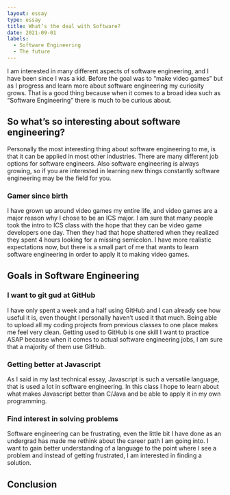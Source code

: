 ```yaml
---
layout: essay
type: essay
title: What’s the deal with Software? 
date: 2021-09-01
labels:
  - Software Engineering  
  - The future
---
```


I am interested in many different aspects of software engineering, and I
have been since I was a kid. Before the goal was to “make video games”
but as I progress and learn more about software engineering my curiosity
grows. That is a good thing because when it comes to a broad idea such
as “Software Engineering” there is much to be curious about.

So what’s so interesting about software engineering?
----------------------------------------------------

Personally the most interesting thing about software engineering to me,
is that it can be applied in most other industries. There are many
different job options for software engineers. Also software engineering
is always growing, so if you are interested in learning new things
constantly software engineering may be the field for you.

### Gamer since birth

I have grown up around video games my entire life, and video games are a
major reason why I chose to be an ICS major. I am sure that many people
took the intro to ICS class with the hope that they can be video game
developers one day. Then they had that hope shattered when they realized
they spent 4 hours looking for a missing semicolon. I have more
realistic expectations now, but there is a small part of me that wants
to learn software engineering in order to apply it to making video
games.

Goals in Software Engineering
-----------------


### I want to git gud at GitHub

I have only spent a week and a half using GitHub and I can already see
how useful it is, even thought I personally haven’t used it that much.
Being able to upload all my coding projects from previous classes to one
place makes me feel very clean. Getting used to GitHub is one skill I
want to practice ASAP because when it comes to actual software
engineering jobs, I am sure that a majority of them use GitHub.


### Getting better at Javascript

As I said in my last technical essay, Javascript is such a versatile
language, that is used a lot in software engineering. In this class I
hope to learn about what makes Javascript better than C/Java and be able
to apply it in my own programming.


### Find interest in solving problems

Software engineering can be frustrating, even the little bit I have done as an undergrad has made me rethink about the career path I am going into. I want to gain better understanding of a language to the point where I see a problem and instead of getting frustrated, I am interested in finding a solution. 

## Conclusion

